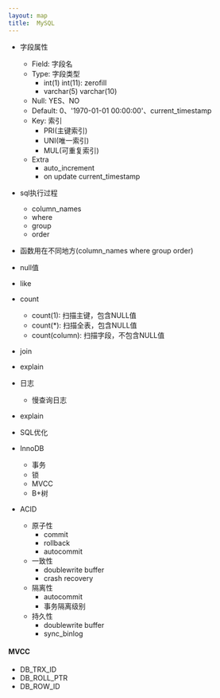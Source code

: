 ```yaml
---
layout: map
title:  MySQL
---
```


* 字段属性
    * Field: 字段名
    * Type: 字段类型
        * int(1) int(11): zerofill
        * varchar(5) varchar(10)
    * Null: YES、NO
    * Default: 0、'1970-01-01 00:00:00'、current_timestamp
    * Key: 索引
        * PRI(主键索引)
        * UNI(唯一索引)
        * MUL(可重复索引)
    * Extra
        * auto_increment
        * on update current_timestamp


* sql执行过程
    * column_names
    * where
    * group
    * order


* 函数用在不同地方(column_names where group order)


* null值


* like


* count
    * count(1): 扫描主键，包含NULL值
    * count(*): 扫描全表，包含NULL值
    * count(column): 扫描字段，不包含NULL值


* join


* explain

* 日志
    * 慢查询日志

* explain

* SQL优化

* InnoDB
    * 事务
    * 锁
    * MVCC
    * B+树

* ACID
    * 原子性
        * commit
        * rollback
        * autocommit
    * 一致性
        * doublewrite buffer
        * crash recovery
    * 隔离性
        * autocommit
        * 事务隔离级别
    * 持久性
        * doublewrite buffer
        * sync_binlog


#### MVCC

* DB_TRX_ID
* DB_ROLL_PTR
* DB_ROW_ID
